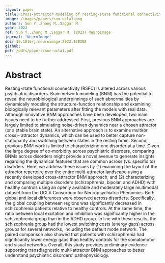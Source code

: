 ```yaml
---
layout: paper
title: Cross-attractor modeling of resting-state functional connectivity in psychiatric disorders
image: /images/papers/sun-ucla1.png
authors: Sun Y.,Zhang M.,Saggar M.
year: 2023
ref: Sun Y.,Zhang M.,Saggar M. (2023) NeuroImage
journal: "NeuroImage"
doi: 10.1016/j.neuroimage.2023.120302
github:
pdf: /pdfs/papers/sun-ucla1.pdf
---
```


# Abstract
Resting-state functional connectivity (RSFC) is altered across various psychiatric disorders. Brain network modeling (BNM) has the potential to reveal the neurobiological underpinnings of such abnormalities by dynamically modeling the structure-function relationship and examining biologically relevant parameters after fitting the models with real data. Although innovative BNM approaches have been developed, two main issues need to be further addressed. First, previous BNM approaches are largely limited to simulating noise-driven dynamics near a chosen attractor (or a stable brain state). An alternative approach is to examine multi(or cross)- attractor dynamics, which can be used to better capture non-stationarity and switching between states in the resting brain. Second, previous BNM work is limited to characterizing one disorder at a time. Given the large degree of co-morbidity across psychiatric disorders, comparing BNMs across disorders might provide a novel avenue to generate insights regarding the dynamical features that are common across (vs. specific to) disorders. Here, we address these issues by (1) examining the layout of the attractor repertoire over the entire multi-attractor landscape using a recently developed cross-attractor BNM approach; and (2) characterizing and comparing multiple disorders (schizophrenia, bipolar, and ADHD) with healthy controls using an openly available and moderately large multimodal dataset from the UCLA Consortium for Neuropsychiatric Phenomics. Both global and local differences were observed across disorders. Specifically, the global coupling between regions was significantly decreased in schizophrenia patients relative to healthy controls. At the same time, the ratio between local excitation and inhibition was significantly higher in the schizophrenia group than in the ADHD group. In line with these results, the schizophrenia group had the lowest switching costs (energy gaps) across groups for several networks, including the default mode network. The paired comparison also showed that patients with schizophrenia had significantly lower energy gaps than healthy controls for the somatomotor and visual networks. Overall, this study provides preliminary evidence supporting transdiagnostic multi-attractor BNM approaches to better understand psychiatric disorders' pathophysiology.
